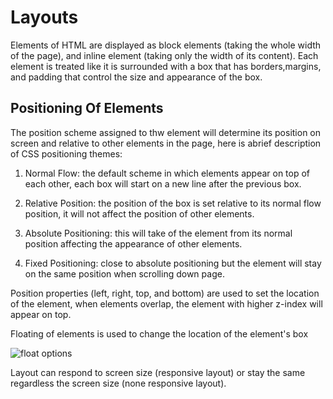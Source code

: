 # Layouts

Elements of HTML are displayed as block elements (taking the whole width of the page), and inline element (taking only the width of its content). Each element is treated like it is surrounded with a box that has borders,margins, and padding that control the size and appearance of the box.

## Positioning Of Elements
The position scheme assigned to thw element will determine its position on screen and relative to other elements in the page, here is abrief description of CSS positioning themes:

1. Normal Flow: the default scheme in which elements appear on top of each other, each box will start on a new line after the previous box.

2. Relative Position: the position of the box is set relative to its normal flow position, it will not affect the position of other elements.

3. Absolute Positioning: this will take of the element from its normal position affecting the appearance of other elements.

4. Fixed Positioning: close to absolute positioning but the element will stay on the same position when scrolling down page.

Position properties (left, right, top, and bottom) are used to set the location of the element, when elements overlap, the element with higher z-index will appear on top.

Floating of elements is used to change the location of the element's box

![float options](https://i2.wp.com/css-tricks.com/wp-content/uploads/2021/03/web-layout.png?resize=540%2C240&ssl=1)

Layout can respond to screen size (responsive layout) or stay the same regardless the screen size (none responsive layout).
